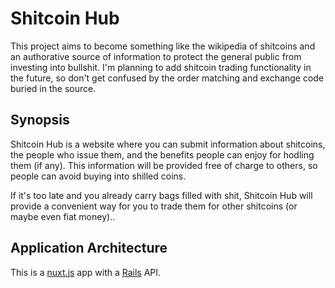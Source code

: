 # Shitcoin Hub

This project aims to become something like the wikipedia of shitcoins and an authorative source of information to protect the general public from investing into bullshit. I'm planning to add shitcoin trading functionality in the future, so don't get confused by the order matching and exchange code buried in the source.

## Synopsis

Shitcoin Hub is a website where you can submit information about shitcoins, the people who issue them, and the benefits people can enjoy for hodling them (if any). This information will be provided free of charge to others, so people can avoid buying into shilled coins.

If it's too late and you already carry bags filled with shit, Shitcoin Hub will provide a convenient way for you to trade them for other shitcoins (or maybe even fiat money)..

## Application Architecture

This is a [nuxt.js](https://nuxtjs.org) app with a [Rails](http://rubyonrails.org) API.
